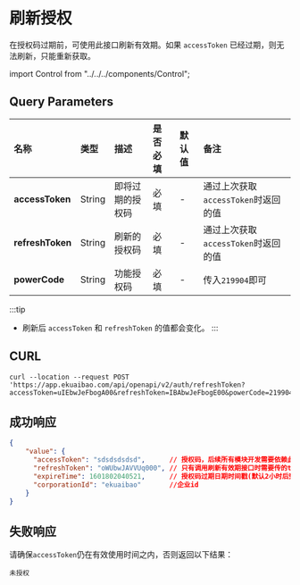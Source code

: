 # 刷新授权
在授权码过期前，可使用此接口刷新有效期。如果 `accessToken` 已经过期，则无法刷新，只能重新获取。

import Control from "../../../components/Control";

<Control
method="POST"
url="/api/openapi/v2/auth/refreshToken"
/>

## Query Parameters

| 名称 | 类型 | 描述 | 是否必填 | 默认值 | 备注 |
| :--- | :--- | :--- | :--- |:--- | :--- |
| **accessToken**  | String | 即将过期的授权码 | 必填 | - | 通过上次获取`accessToken`时返回的值 |
| **refreshToken** | String | 刷新的授权码    | 必填 | - |  通过上次获取`accessToken`时返回的值 |
| **powerCode**    | String | 功能授权码      | 必填 | - |  传入`219904`即可   |

:::tip
- 刷新后 `accessToken` 和 `refreshToken` 的值都会变化。
:::

## CURL
```
curl --location --request POST 'https://app.ekuaibao.com/api/openapi/v2/auth/refreshToken?accessToken=uIEbwJeFbogA00&refreshToken=IBAbwJeFbogE00&powerCode=219904'
```
## 成功响应
```json
{
    "value": {
      "accessToken": "sdsdsdsdsd",      // 授权码，后续所有模块开发需要依赖此返回值
      "refreshToken": "oWUbwJAVVUq000", // 只有调用刷新有效期接口时需要传的token
      "expireTime": 1601802040521,      // 授权码过期日期时间戳(默认2小时后到期)
      "corporationId": "ekuaibao"       //企业id
    }
}
```

## 失败响应
请确保`accessToken`仍在有效使用时间之内，否则返回以下结果：
```text
未授权
```

